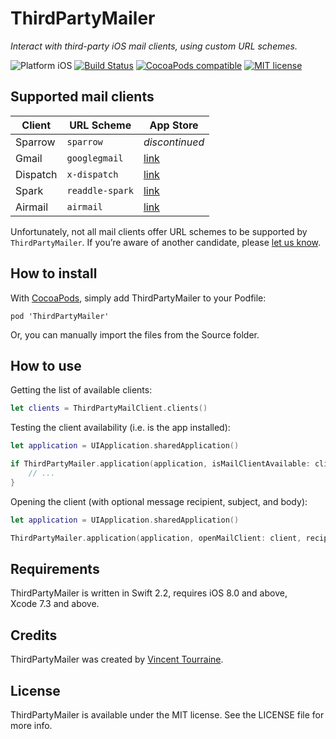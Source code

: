 # ThirdPartyMailer

_Interact with third-party iOS mail clients, using custom URL schemes._

![Platform iOS](https://img.shields.io/badge/platform-iOS-blue.svg)
[![Build Status](https://travis-ci.org/vtourraine/ThirdPartyMailer.svg?branch=master)](https://travis-ci.org/vtourraine/ThirdPartyMailer)
[![CocoaPods compatible](https://img.shields.io/cocoapods/v/ThirdPartyMailer.svg)](https://cocoapods.org/pods/ThirdPartyMailer)
[![MIT license](http://img.shields.io/badge/license-MIT-blue.svg)](https://github.com/vtourraine/ThirdPartyMailer/raw/master/LICENSE.md)


## Supported mail clients

Client   | URL Scheme      | App Store
-------- | --------------- | ---------
Sparrow  | `sparrow`       | _discontinued_
Gmail    | `googlegmail`   | [link](https://itunes.apple.com/app/id422689480?mt=8)
Dispatch | `x-dispatch`    | [link](https://itunes.apple.com/app/id642022747?mt=8)
Spark    | `readdle-spark` | [link](https://itunes.apple.com/app/id997102246?mt=8)
Airmail  | `airmail`       | [link](https://itunes.apple.com/app/id993160329?mt=8)

Unfortunately, not all mail clients offer URL schemes to be supported by `ThirdPartyMailer`. If you’re aware of another candidate, please [let us know](https://github.com/vtourraine/ThirdPartyMailer/issues).


## How to install

With [CocoaPods](https://cocoapods.org), simply add ThirdPartyMailer to your Podfile:

```
pod 'ThirdPartyMailer'
```

Or, you can manually import the files from the Source folder.


## How to use

Getting the list of available clients:

``` swift
let clients = ThirdPartyMailClient.clients()
```

Testing the client availability (i.e. is the app installed):

``` swift
let application = UIApplication.sharedApplication()

if ThirdPartyMailer.application(application, isMailClientAvailable: client) {
    // ...
}
```

Opening the client (with optional message recipient, subject, and body):

``` swift
let application = UIApplication.sharedApplication()

ThirdPartyMailer.application(application, openMailClient: client, recipient: nil, subject: nil, body: nil)
```


## Requirements

ThirdPartyMailer is written in Swift 2.2, requires iOS 8.0 and above, Xcode 7.3 and above.


## Credits

ThirdPartyMailer was created by [Vincent Tourraine](http://www.vtourraine.net).


## License

ThirdPartyMailer is available under the MIT license. See the LICENSE file for more info.

